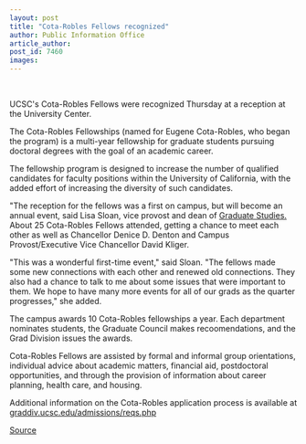 ```yaml
---
layout: post
title: "Cota-Robles Fellows recognized"
author: Public Information Office
article_author: 
post_id: 7460
images:
---
```


<a name="content" id="content"></a><br>
<p>
  UCSC's Cota-Robles Fellows were recognized Thursday at a reception at the University Center.
</p>
<p>
  The Cota-Robles Fellowships (named for Eugene Cota-Robles, who began the program) is a multi-year fellowship for graduate students pursuing doctoral degrees with the goal of an academic career.
</p>
<p>
  The fellowship program is designed to increase the number of qualified candidates for faculty positions within the University of California, with the added effort of increasing the diversity of such candidates.
</p>
<p>
  "The reception for the fellows was a first on campus, but will become an annual event, said Lisa Sloan, vice provost and dean of <a href="http://gradstudies.ucsc.edu/index.html">Graduate Studies.</a> About 25 Cota-Robles Fellows attended, getting a chance to meet each other as well as Chancellor Denice D. Denton and Campus Provost/Executive Vice Chancellor David Kliger.
</p>
<p>
  "This was a wonderful first-time event," said Sloan. "The fellows made some new connections with each other and renewed old connections. They also had a chance to talk to me about some issues that were important to them. We hope to have many more events for all of our grads as the quarter progresses," she added.
</p>
<p>
  The campus awards 10 Cota-Robles fellowships a year. Each department nominates students, the Graduate Council makes recoomendations, and the Grad Division issues the awards.
</p>
<p>
  Cota-Robles Fellows are assisted by formal and informal group orientations, individual advice about academic matters, financial aid, postdoctoral opportunities, and through the provision of information about career planning, health care, and housing.
</p>
<p>
  Additional information on the Cota-Robles application process is available at <a href="http://graddiv.ucsc.edu/admissions/reqs.php">graddiv.ucsc.edu/admissions/reqs.php</a>
</p>
<p><a href="http://www1.ucsc.edu/currents/05-06/10-03/brief-fellows.asp" title="Permalink to brief-fellows">Source</a></p>
